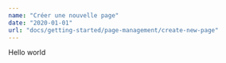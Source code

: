 ```yaml
---
name: "Créer une nouvelle page"
date: "2020-01-01"
url: "docs/getting-started/page-management/create-new-page"
---
```

Hello world
